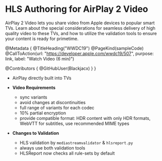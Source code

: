 # HLS Authoring for AirPlay 2 Video

AirPlay 2 Video lets you share video from Apple devices to popular smart TVs. Learn about the special considerations for seamless delivery of high quality video to these TVs, and how to utilize the validation tools to ensure your content is ready for primetime.

@Metadata {
   @TitleHeading("WWDC19")
   @PageKind(sampleCode)
   @CallToAction(url: "https://developer.apple.com/wwdc19/507", purpose: link, label: "Watch Video (6 min)")

   @Contributors {
      @GitHubUser(Blackjacx)
   }
}



- AirPlay directly built into TVs
- **Video Requirements**
  - sync variants
  - avoid changes at discontinuities
  - full range of variants for each codec
  - 10% partial encryption
  - provide compatible format: HDR content with only HDR formats, WebVTT for subtitles, use recommended MIME types

- **Changes to Validation**
  - HLS validation by `mediastreamvalidator` & `hlsreport.py`
  - always use both validation tools
  - HLSReport now checks all rule-sets by default